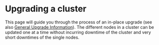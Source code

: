 Upgrading a cluster
===================

This page will guide you through the process of an in-place upgrade (see also
[General Upgrade Information](GeneralUpgradeInformation.md)). The different
nodes in a cluster can be updated one at a time without incurring downtime
of the cluster and very short downtimes of the single nodes.
